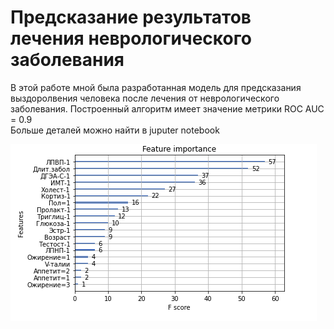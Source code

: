 # Предсказание результатов лечения неврологического заболевания
В этой работе мной была разработанная модель для предсказания выздоролвения человека после лечения от неврологического заболевания. 
Построенный алгоритм имеет значение метрики ROC AUC = 0.9    
Больше деталей можно найти в juputer notebook

![Важность признаков](https://github.com/DrEternity/Modeling-neurological-disease/blob/main/feature_importance.png)
